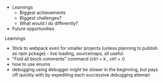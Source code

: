- Learnings
  - Biggest achievements
  - Biggest challenges?
  - What would I do differently?
- Future opportunities

Learnings

* Stick to webpack even for smaller projects (unless planning to publish as npm pckage) - live loading, sourcemaps, all useful.
* "Fold all block comments" command (ctrl + k , ctrl + /)
* how to use enums
* debugging using debugger might be slower in the beginning, but pays off quickly with by expediting each successive debugging attempt
